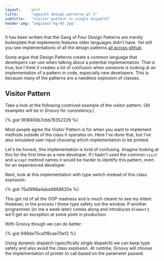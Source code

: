 ```yaml
---
layout:     post
title:      "against design patterns pt 1"
subtitle:   "visitor pattern vs single dispatch"
header-img: "img/post-bg-03.jpg"
---
```


It has been written that the Gang of Four Design Patterns are merely boilerplate
that implements features older languages didn't have. Yet still you see implementations
of all the design patterns
<a href="https://github.com/search?l=Java&q=design+patterns&type=Repositories&utf8=%E2%9C%93">
all across github</a>.

Some argue that Design Patterns create a common language that developers can use
when talking about a potential implementation. That is true, but I think it creates
a lot of confusion when someone is looking at an implementation of a pattern in code,
especially new developers. This is because many of the patterns are a needless explosion of classes.

<h2 class="section-heading">Visitor Pattern</h2>

Take a look at the following contrived example of the visitor pattern. (All examples will be
in Groovy for consistency.)

{% gist 1816900b7cbb78352229 %}

Most people agree the Visitor Pattern is for when you want to implement methods outside of
the class it operates on. Here I've done that, but I've also simulated user input choosing
which implementation to be printed.

Let's be honest, this implementation is kind of confusing. Imagine looking at this for the
first time as a new developer. If I hadn't used the common `visit` and `accept` method names
it would be harder to identify this pattern, even for an experienced developer.

Next, look at this implementation with type switch instead of this class explosion:

{% gist 75a1998a4abd4868620e %}

This got rid of all the OOP madness and is much clearer to see my intent. However, in the
process I threw type safety out the window. If another programmer (or me a week later) comes
along and introduces `Element3`, we'll get an exception at some point in production.

With Groovy though we can do better:

{% gist 696de75ca1f8cae70ef2 %}

Using dynamic dispatch (specifically single dispatch) we can keep type safety and also avoid
the class explosion. At runtime, Groovy will choose the implementation of printer to call based
on the parameter passed.

